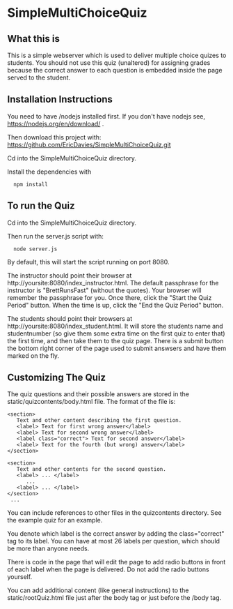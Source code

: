 # SimpleMultiChoiceQuiz

## What this is
This is a simple webserver which is used to deliver multiple choice quizes to students. You should not use this quiz (unaltered) for assigning grades because the correct answer to each question is embedded inside the page served to the student.

## Installation Instructions
You need to have /nodejs installed first. If you don't have nodejs see, https://nodejs.org/en/download/ .

Then download this project with: https://github.com/EricDavies/SimpleMultiChoiceQuiz.git

Cd into the SimpleMultiChoiceQuiz directory.

Install the dependencies with

      npm install

## To run the Quiz

Cd into the SimpleMultiChoiceQuiz directory.

Then run the server.js script with:

      node server.js

By default, this will start the script running on port 8080.

The instructor should point their browser at http://yoursite:8080/index_instructor.html. The default passphrase for the instructor is "BrettRunsFast" (without the quotes). Your browser will remember the passphrase for you. Once there, click the "Start the Quiz Period" button. When the time is up, click the "End the Quiz Period" button.

The students should point their browsers at http://yoursite:8080/index_student.html. It will store the students name and studentnumber (so give them some extra time on the first quiz to enter that) the first time, and then take them to the quiz page. There is a submit button the bottom right corner of the page used to submit answsers and have them marked on the fly.

## Customizing The Quiz

The quiz questions and their possible answers are stored in the static/quizcontents/body.html file. The format of the file is:

    <section>
       Text and other content describing the first question.
       <label> Text for first wrong answer</label>
       <label> Text for second wrong answer</label>
       <label class="correct"> Text for second answer</label>
       <label> Text for the fourth (but wrong) answer</label>
    </section>

    <section>
       Text and other contents for the second question.
       <label> ... </label>
          ...
       <label> ... </label>
    </section>
     ...

You can include references to other files in the quizcontents directory. See the example quiz for an 
example.

You denote which label is the correct answer by adding the class="correct" tag to its label. You can have at most 26 labels per question, which should be more than anyone needs.

There is code in the page that will edit the page to add radio buttons in front of each label when the page is delivered. Do not add the radio buttons yourself.

You can add additional content (like general instructions) to the static/rootQuiz.html file just after the body tag or just before the /body tag.


